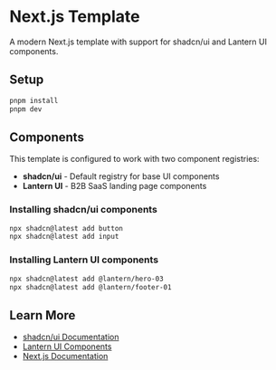 # Next.js Template

A modern Next.js template with support for shadcn/ui and Lantern UI components.

## Setup

```bash
pnpm install
pnpm dev
```

## Components

This template is configured to work with two component registries:

- **shadcn/ui** - Default registry for base UI components
- **Lantern UI** - B2B SaaS landing page components

### Installing shadcn/ui components

```bash
npx shadcn@latest add button
npx shadcn@latest add input
```

### Installing Lantern UI components

```bash
npx shadcn@latest add @lantern/hero-03
npx shadcn@latest add @lantern/footer-01
```

## Learn More

- [shadcn/ui Documentation](https://ui.shadcn.com)
- [Lantern UI Components](https://lantern.dev/ui)
- [Next.js Documentation](https://nextjs.org/docs)

